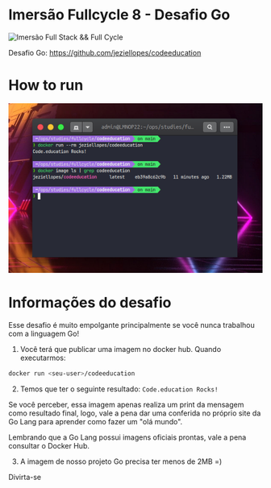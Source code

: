 # Imersão Fullcycle 8 - Desafio Go
![Imersão Full Stack && Full Cycle](https://events-fullcycle.s3.amazonaws.com/events-fullcycle/static/site/img/grupo_4417.png)

Desafio Go: https://github.com/jeziellopes/codeeducation

# How to run

![Screen](./screen.png)

# Informações do desafio

Esse desafio é muito empolgante principalmente se você nunca trabalhou com a linguagem Go!

1) Você terá que publicar uma imagem no docker hub. Quando executarmos:

```bash
docker run <seu-user>/codeeducation
```
2) Temos que ter o seguinte resultado: ```Code.education Rocks!```

Se você perceber, essa imagem apenas realiza um print da mensagem como resultado final, logo, vale a pena dar uma conferida no próprio site da Go Lang para aprender como fazer um "olá mundo".

Lembrando que a Go Lang possui imagens oficiais prontas, vale a pena consultar o Docker Hub.

3) A imagem de nosso projeto Go precisa ter menos de 2MB =)

Divirta-se
